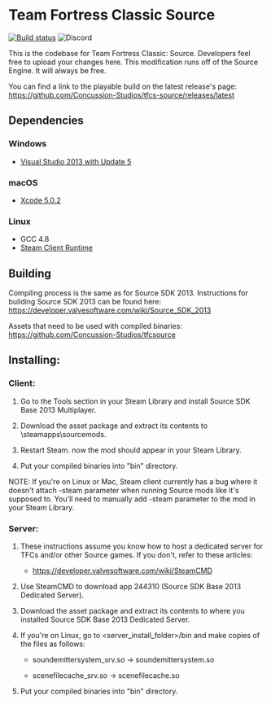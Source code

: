 Team Fortress Classic Source
=====

[![Build status](https://ci.appveyor.com/api/projects/status/7rg07kq2mj4jj9jb/branch/master?svg=true)](https://ci.appveyor.com/project/xXxToxicBlueDustxXx/tfcs-rebuild/branch/master) ![Discord](https://img.shields.io/discord/637821719708434473?color=7289DA&label=DIscord%20Server&logoColor=2C2F33)

This is the codebase for Team Fortress Classic: Source. Developers feel free to upload your changes here.
This modification runs off of the Source Engine. It will always be free.

You can find a link to the playable build on the latest release's page: https://github.com/Concussion-Studios/tfcs-source/releases/latest

## Dependencies

### Windows
* [Visual Studio 2013 with Update 5](https://visualstudio.microsoft.com/vs/older-downloads/)

### macOS
* [Xcode 5.0.2](https://developer.apple.com/downloads/more)

### Linux
* GCC 4.8
* [Steam Client Runtime](http://media.steampowered.com/client/runtime/steam-runtime-sdk_latest.tar.xz)

## Building

Compiling process is the same as for Source SDK 2013. Instructions for building Source SDK 2013 can be found here: https://developer.valvesoftware.com/wiki/Source_SDK_2013

Assets that need to be used with compiled binaries: https://github.com/Concussion-Studios/tfcsource

## Installing:

### Client:

1. Go to the Tools section in your Steam Library and install Source SDK Base 2013 Multiplayer. 

2. Download the asset package and extract its contents to <Steam>\steamapps\sourcemods.

3. Restart Steam. now the mod should appear in your Steam Library.

4. Put your compiled binaries into "bin" directory.

NOTE: If you're on Linux or Mac, Steam client currently has a bug where it doesn't attach -steam parameter when running Source mods like it's supposed to. You'll need to manually add -steam parameter to the mod in your Steam Library.

### Server:

1. These instructions assume you know how to host a dedicated server for TFCs and/or other Source games. If you don't, refer to these articles:

   * https://developer.valvesoftware.com/wiki/SteamCMD

2. Use SteamCMD to download app 244310 (Source SDK Base 2013 Dedicated Server).

3. Download the asset package and extract its contents to where you installed Source SDK Base 2013 Dedicated Server.

4. If you're on Linux, go to <server_install_folder>/bin and make copies of the files as follows:

   * soundemittersystem_srv.so -> soundemittersystem.so

   * scenefilecache_srv.so -> scenefilecache.so
   
5. Put your compiled binaries into "bin" directory.